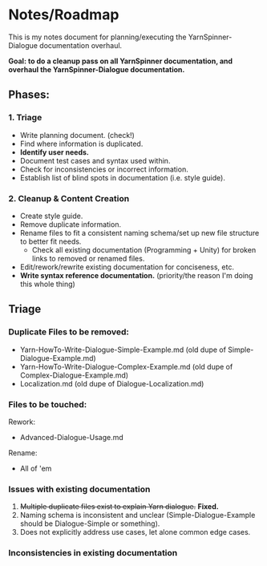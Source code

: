 # Notes/Roadmap

This is my notes document for planning/executing the YarnSpinner-Dialogue documentation overhaul.

**Goal: to do a cleanup pass on all YarnSpinner documentation, and overhaul the YarnSpinner-Dialogue documentation.**

## Phases:

### 1. Triage

* Write planning document. (check!)
* Find where information is duplicated.
* **Identify user needs.**
* Document test cases and syntax used within.
* Check for inconsistencies or incorrect information.
* Establish list of blind spots in documentation (i.e. style guide).

### 2. Cleanup & Content Creation

* Create style guide.
* Remove duplicate information.
* Rename files to fit a consistent naming schema/set up new file structure to better fit needs.
    * Check all existing documentation (Programming + Unity) for broken links to removed or renamed files.
* Edit/rework/rewrite existing documentation for conciseness, etc.
* **Write syntax reference documentation.** (priority/the reason I'm doing this whole thing)

## Triage

### Duplicate Files to be removed:

* Yarn-HowTo-Write-Dialogue-Simple-Example.md (old dupe of Simple-Dialogue-Example.md)
* Yarn-HowTo-Write-Dialogue-Complex-Example.md (old dupe of Complex-Dialogue-Example.md)
* Localization.md (old dupe of Dialogue-Localization.md)

### Files to be touched:

Rework:
* Advanced-Dialogue-Usage.md

Rename:
* All of 'em

### Issues with existing documentation

1. ~~Multiple duplicate files exist to explain Yarn dialogue.~~ **Fixed.**
2. Naming schema is inconsistent and unclear (Simple-Dialogue-Example should be Dialogue-Simple or something).
3. Does not explicitly address use cases, let alone common edge cases.

### Inconsistencies in existing documentation

